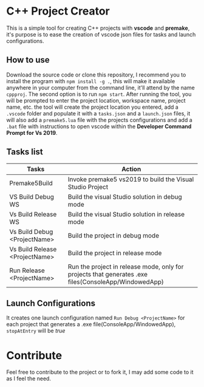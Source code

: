 
# C++ Project Creator

This is a simple tool for creating C++ projects with **vscode** and **premake**, it's purpose is to ease the creation of vscode json files for tasks and launch configurations.


## How to use

Download the source code or clone this repository, I recommend you to install the program with `npm install -g .`, this will make it available anywhere in your computer from the command line, it'll attend by the name `cppproj`. The second option is to run `npm start`. After running the tool, you will be prompted to enter the project location, workspace name, project name, etc. the tool will create the project location you entered, add a `.vscode` folder and populate it with a `tasks.json` and a `launch.json` files, it will also add a `premake5.lua` file with the projects configurations and add a `.bat` file with instructions to open vscode within the **Developer Command Prompt for Vs 2019**.


## Tasks list

| Tasks | Action |
| ---------- | ------------- |
| Premake5Build | Invoke premake5 vs2019 to build the Visual Studio Project |
| VS Build Debug WS | Build the visual Studio solution in debug mode |
| Vs Build Release WS | Build the visual Studio solution in release mode |
| Vs Build Debug \<ProjectName\> | Build the project in debug mode |
| Vs Build Release \<ProjectName\> | Build the project in release mode |
| Run Release \<ProjectName\> | Run the project in release mode, only for projects that generates .exe files(ConsoleApp/WindowedApp) |


## Launch Configurations
It creates one launch configuration named `Run Debug <ProjectName>` for each project that generates a .exe file(ConsoleApp/WindowedApp), `stopAtEntry` will be *true*

# Contribute

Feel free to contribute to the project or to fork it, I may add some code to it as I feel the need.
